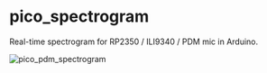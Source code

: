 # pico_spectrogram
Real-time spectrogram for RP2350 / ILI9340 / PDM mic in Arduino.

![pico_pdm_spectrogram](https://github.com/user-attachments/assets/3020623d-f34d-4a34-b19e-f1156ce4dcc1)

